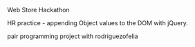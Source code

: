 Web Store Hackathon

HR practice - appending Object values to the DOM with jQuery.

pair programming project with rodriguezofelia
